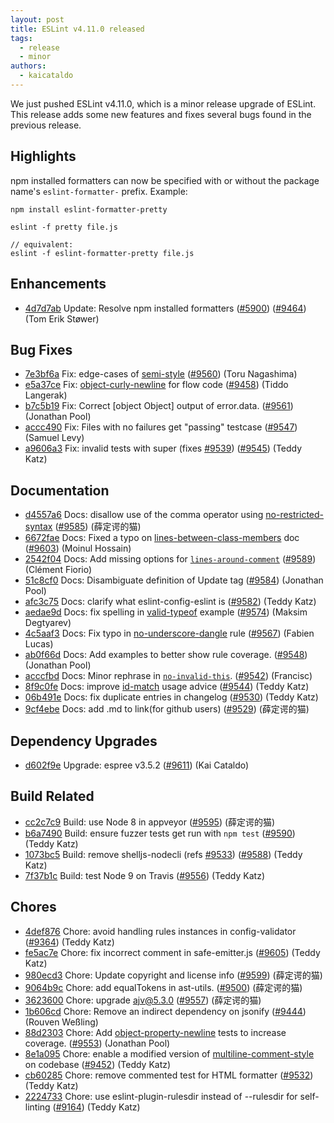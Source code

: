 ```yaml
---
layout: post
title: ESLint v4.11.0 released
tags:
  - release
  - minor
authors:
  - kaicataldo
---
```


We just pushed ESLint v4.11.0, which is a minor release upgrade of ESLint. This release adds some new features and fixes several bugs found in the previous release.


## Highlights

npm installed formatters can now be specified with or without the package name's `eslint-formatter-` prefix. Example:

```
npm install eslint-formatter-pretty

eslint -f pretty file.js

// equivalent:
eslint -f eslint-formatter-pretty file.js
```

## Enhancements


* [4d7d7ab](https://github.com/eslint/eslint/commit/4d7d7ab) Update: Resolve npm installed formatters ([#5900](https://github.com/eslint/eslint/issues/5900)) ([#9464](https://github.com/eslint/eslint/issues/9464)) (Tom Erik Støwer)




## Bug Fixes


* [7e3bf6a](https://github.com/eslint/eslint/commit/7e3bf6a) Fix: edge-cases of [semi-style](/docs/rules/semi-style) ([#9560](https://github.com/eslint/eslint/issues/9560)) (Toru Nagashima)
* [e5a37ce](https://github.com/eslint/eslint/commit/e5a37ce) Fix: [object-curly-newline](/docs/rules/object-curly-newline) for flow code ([#9458](https://github.com/eslint/eslint/issues/9458)) (Tiddo Langerak)
* [b7c5b19](https://github.com/eslint/eslint/commit/b7c5b19) Fix: Correct [object Object] output of error.data. ([#9561](https://github.com/eslint/eslint/issues/9561)) (Jonathan Pool)
* [accc490](https://github.com/eslint/eslint/commit/accc490) Fix: Files with no failures get "passing" testcase ([#9547](https://github.com/eslint/eslint/issues/9547)) (Samuel Levy)
* [a9606a3](https://github.com/eslint/eslint/commit/a9606a3) Fix: invalid tests with super (fixes [#9539](https://github.com/eslint/eslint/issues/9539)) ([#9545](https://github.com/eslint/eslint/issues/9545)) (Teddy Katz)




## Documentation


* [d4557a6](https://github.com/eslint/eslint/commit/d4557a6) Docs: disallow use of the comma operator using [no-restricted-syntax](/docs/rules/no-restricted-syntax) ([#9585](https://github.com/eslint/eslint/issues/9585)) (薛定谔的猫)
* [6672fae](https://github.com/eslint/eslint/commit/6672fae) Docs: Fixed a typo on [lines-between-class-members](/docs/rules/lines-between-class-members) doc ([#9603](https://github.com/eslint/eslint/issues/9603)) (Moinul Hossain)
* [2542f04](https://github.com/eslint/eslint/commit/2542f04) Docs: Add missing options for [`lines-around-comment`](/docs/rules/lines-around-comment) ([#9589](https://github.com/eslint/eslint/issues/9589)) (Clément Fiorio)
* [51c8cf0](https://github.com/eslint/eslint/commit/51c8cf0) Docs: Disambiguate definition of Update tag ([#9584](https://github.com/eslint/eslint/issues/9584)) (Jonathan Pool)
* [afc3c75](https://github.com/eslint/eslint/commit/afc3c75) Docs: clarify what eslint-config-eslint is ([#9582](https://github.com/eslint/eslint/issues/9582)) (Teddy Katz)
* [aedae9d](https://github.com/eslint/eslint/commit/aedae9d) Docs: fix spelling in [valid-typeof](/docs/rules/valid-typeof) example ([#9574](https://github.com/eslint/eslint/issues/9574)) (Maksim Degtyarev)
* [4c5aaf3](https://github.com/eslint/eslint/commit/4c5aaf3) Docs: Fix typo in [no-underscore-dangle](/docs/rules/no-underscore-dangle) rule ([#9567](https://github.com/eslint/eslint/issues/9567)) (Fabien Lucas)
* [ab0f66d](https://github.com/eslint/eslint/commit/ab0f66d) Docs: Add examples to better show rule coverage. ([#9548](https://github.com/eslint/eslint/issues/9548)) (Jonathan Pool)
* [acccfbd](https://github.com/eslint/eslint/commit/acccfbd) Docs: Minor rephrase in [`no-invalid-this`](/docs/rules/no-invalid-this). ([#9542](https://github.com/eslint/eslint/issues/9542)) (Francisc)
* [8f9c0fe](https://github.com/eslint/eslint/commit/8f9c0fe) Docs: improve [id-match](/docs/rules/id-match) usage advice ([#9544](https://github.com/eslint/eslint/issues/9544)) (Teddy Katz)
* [06b491e](https://github.com/eslint/eslint/commit/06b491e) Docs: fix duplicate entries in changelog ([#9530](https://github.com/eslint/eslint/issues/9530)) (Teddy Katz)
* [9cf4ebe](https://github.com/eslint/eslint/commit/9cf4ebe) Docs: add .md to link(for github users) ([#9529](https://github.com/eslint/eslint/issues/9529)) (薛定谔的猫)




## Dependency Upgrades


* [d602f9e](https://github.com/eslint/eslint/commit/d602f9e) Upgrade: espree v3.5.2 ([#9611](https://github.com/eslint/eslint/issues/9611)) (Kai Cataldo)




## Build Related


* [cc2c7c9](https://github.com/eslint/eslint/commit/cc2c7c9) Build: use Node 8 in appveyor ([#9595](https://github.com/eslint/eslint/issues/9595)) (薛定谔的猫)
* [b6a7490](https://github.com/eslint/eslint/commit/b6a7490) Build: ensure fuzzer tests get run with `npm test` ([#9590](https://github.com/eslint/eslint/issues/9590)) (Teddy Katz)
* [1073bc5](https://github.com/eslint/eslint/commit/1073bc5) Build: remove shelljs-nodecli (refs [#9533](https://github.com/eslint/eslint/issues/9533)) ([#9588](https://github.com/eslint/eslint/issues/9588)) (Teddy Katz)
* [7f37b1c](https://github.com/eslint/eslint/commit/7f37b1c) Build: test Node 9 on Travis ([#9556](https://github.com/eslint/eslint/issues/9556)) (Teddy Katz)




## Chores


* [4def876](https://github.com/eslint/eslint/commit/4def876) Chore: avoid handling rules instances in config-validator ([#9364](https://github.com/eslint/eslint/issues/9364)) (Teddy Katz)
* [fe5ac7e](https://github.com/eslint/eslint/commit/fe5ac7e) Chore: fix incorrect comment in safe-emitter.js ([#9605](https://github.com/eslint/eslint/issues/9605)) (Teddy Katz)
* [980ecd3](https://github.com/eslint/eslint/commit/980ecd3) Chore: Update copyright and license info ([#9599](https://github.com/eslint/eslint/issues/9599)) (薛定谔的猫)
* [9064b9c](https://github.com/eslint/eslint/commit/9064b9c) Chore: add equalTokens in ast-utils. ([#9500](https://github.com/eslint/eslint/issues/9500)) (薛定谔的猫)
* [3623600](https://github.com/eslint/eslint/commit/3623600) Chore: upgrade ajv@5.3.0 ([#9557](https://github.com/eslint/eslint/issues/9557)) (薛定谔的猫)
* [1b606cd](https://github.com/eslint/eslint/commit/1b606cd) Chore: Remove an indirect dependency on jsonify ([#9444](https://github.com/eslint/eslint/issues/9444)) (Rouven Weßling)
* [88d2303](https://github.com/eslint/eslint/commit/88d2303) Chore: Add [object-property-newline](/docs/rules/object-property-newline) tests to increase coverage. ([#9553](https://github.com/eslint/eslint/issues/9553)) (Jonathan Pool)
* [8e1a095](https://github.com/eslint/eslint/commit/8e1a095) Chore: enable a modified version of [multiline-comment-style](/docs/rules/multiline-comment-style) on codebase ([#9452](https://github.com/eslint/eslint/issues/9452)) (Teddy Katz)
* [cb60285](https://github.com/eslint/eslint/commit/cb60285) Chore: remove commented test for HTML formatter ([#9532](https://github.com/eslint/eslint/issues/9532)) (Teddy Katz)
* [2224733](https://github.com/eslint/eslint/commit/2224733) Chore: use eslint-plugin-rulesdir instead of --rulesdir for self-linting ([#9164](https://github.com/eslint/eslint/issues/9164)) (Teddy Katz)
